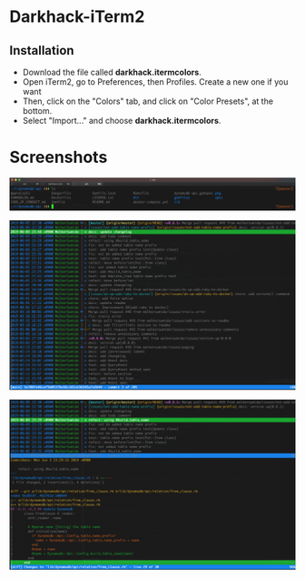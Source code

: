 # Darkhack-iTerm2

## Installation
+ Download the file called __darkhack.itermcolors__.
+ Open iTerm2, go to Preferences, then Profiles. Create a new one if you want
+ Then, click on the "Colors" tab, and click on "Color Presets", at the bottom.
+ Select "Import..." and choose __darkhack.itermcolors__.

# Screenshots
![Screenshot_1](darkhack-screenshots/Screenshot_1.png)

![Screenshot_2](darkhack-screenshots/Screenshot_2.png)

![Screenshot_3](darkhack-screenshots/Screenshot_3.png)
